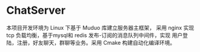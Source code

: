 # ChatServer
本项目开发环境为 Linux 下基于 Muduo 库建立服务器主框架， 采用 nginx 实现 tcp 负载均衡，基于mysql和 redis 发布-订阅的消息队列中间件，实现 用户登陆，注册，好友聊天，群聊等业务。采用 Cmake 构建自动化编译环境。
